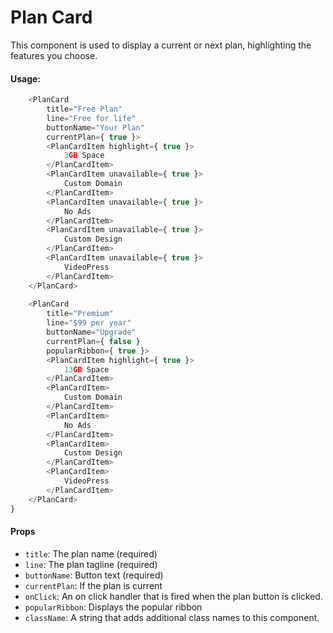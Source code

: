 Plan Card
==============

This component is used to display a current or next plan, highlighting the features you choose.

#### Usage:

```javascript
	<PlanCard
		title="Free Plan"
		line="Free for life"
		buttonName="Your Plan"
		currentPlan={ true }>
		<PlanCardItem highlight={ true }>
			3GB Space
		</PlanCardItem>
		<PlanCardItem unavailable={ true }>
			Custom Domain
		</PlanCardItem>
		<PlanCardItem unavailable={ true }>
			No Ads
		</PlanCardItem>
		<PlanCardItem unavailable={ true }>
			Custom Design
		</PlanCardItem>
		<PlanCardItem unavailable={ true }>
			VideoPress
		</PlanCardItem>
	</PlanCard>
	
	<PlanCard
		title="Premium"
		line="$99 per year"
		buttonName="Upgrade"
		currentPlan={ false }
		popularRibbon={ true }>
		<PlanCardItem highlight={ true }>
			13GB Space
		</PlanCardItem>
		<PlanCardItem>
			Custom Domain
		</PlanCardItem>
		<PlanCardItem>
			No Ads
		</PlanCardItem>
		<PlanCardItem>
			Custom Design
		</PlanCardItem>
		<PlanCardItem>
			VideoPress
		</PlanCardItem>
	</PlanCard>
}
```

#### Props

* `title`: The plan name (required)
* `line`: The plan tagline (required)
* `buttonName`: Button text (required)
* `currentPlan`: If the plan is current
* `onClick`: An on click handler that is fired when the plan button is clicked.
* `popularRibbon`: Displays the popular ribbon
* `className`: A string that adds additional class names to this component.
